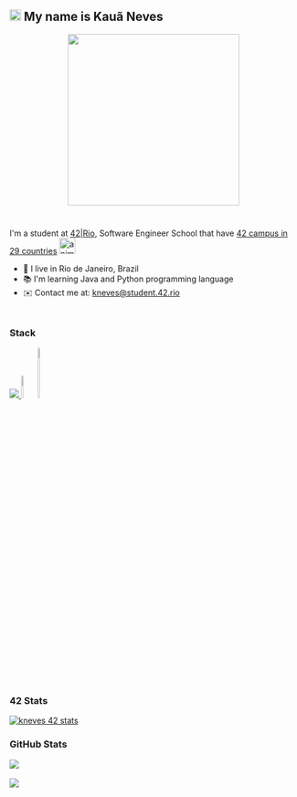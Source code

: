 ## <a href="https://www.animatedimages.org/cat-hello-523.htm"><img src="https://www.animatedimages.org/data/media/523/animated-hello-image-0002.gif" border="0" alt="animated-hello-image-0002" height="20"/></a> My name is Kauã Neves
<div align="center">
 <img src="https://github.com/DevKneves/gif-code/blob/48792cc49d633b5219833d9c79ba6db4069dd741/kneves.gif" width="300px" heigth="170px">
</div>
<img src="https://www.animatedimages.org/data/media/134/animated-dividing-line-image-0095.gif" width="100%" height="09">

<br>I'm a student at [42|Rio](https://42.rio), Software Engineer School that have [42 campus in 29 countries](https://www.42network.org/42-schools/) <a href="https://www.animatedimages.org/cat-world-globes-1667.htm"><img src="https://www.animatedimages.org/data/media/1667/animated-world-globe-image-0039.gif" border="0" alt="animated-world-globe-image-0039" whidth="40" height="28" /></a>
* 📍 I live in Rio de Janeiro, Brazil
* 📚 I'm learning Java and Python programming language
* ✉️ Contact me at: [kneves@student.42.rio](mailto:kn180732@gmail.com)
<img src="https://www.animatedimages.org/data/media/134/animated-dividing-line-image-0095.gif" width="100%" height="09">
 
</div>
 

### Stack
<p align="left">
  <a href="https://skillicons.dev">
    <img src="https://skillicons.dev/icons?i=git,python,java,c,vim,html,javascript,css,bash,cpp,spring&theme=dark"/>
  </a>
    <img src="https://github.com/raonieqr/RaoniEQR/assets/57332018/d59064a6-2bdc-4dbb-92be-ce748d5a7db5" width="5%" height="10%"/>
    <img src="https://user-images.githubusercontent.com/25181517/183892787-bca94a0e-ffcb-4eeb-8137-e0fc4e446c25.png" width="5%" height="15%"/>
</p>

### 42 Stats
<div>
<a href="https://github.com/Devkneves"><img src="https://badge42.vercel.app/api/v2/cl31w57uk011409l3prctwdhb/stats?cursusId=21&coalitionId=344" alt="kneves 42 stats" /></a>
</div>


### GitHub Stats
<div>
<a href="http://www.github.com/DevKneves"><img src="https://github-readme-streak-stats.herokuapp.com?user=raonieqr&theme=gruvbox&mode=weekly&hide_border=true" /></a>
 </div>
 <br>
 <div>
  <a href="http://www.github.com/DevKneves"><img src="https://github-readme-stats.vercel.app/api/top-langs/?username=sori0732&langs_count=8&layout=compact&hide=css,objective-c,html&hide_border=true&custom_title=Top%20%Languages&theme=gruvbox"/></a>
 </div>
